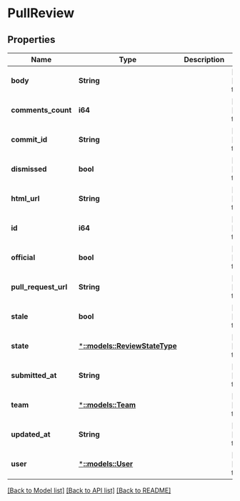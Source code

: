 # PullReview

## Properties
Name | Type | Description | Notes
------------ | ------------- | ------------- | -------------
**body** | **String** |  | [optional] [default to null]
**comments_count** | **i64** |  | [optional] [default to null]
**commit_id** | **String** |  | [optional] [default to null]
**dismissed** | **bool** |  | [optional] [default to null]
**html_url** | **String** |  | [optional] [default to null]
**id** | **i64** |  | [optional] [default to null]
**official** | **bool** |  | [optional] [default to null]
**pull_request_url** | **String** |  | [optional] [default to null]
**stale** | **bool** |  | [optional] [default to null]
**state** | [***::models::ReviewStateType**](ReviewStateType.md) |  | [optional] [default to null]
**submitted_at** | **String** |  | [optional] [default to null]
**team** | [***::models::Team**](Team.md) |  | [optional] [default to null]
**updated_at** | **String** |  | [optional] [default to null]
**user** | [***::models::User**](User.md) |  | [optional] [default to null]

[[Back to Model list]](../README.md#documentation-for-models) [[Back to API list]](../README.md#documentation-for-api-endpoints) [[Back to README]](../README.md)


